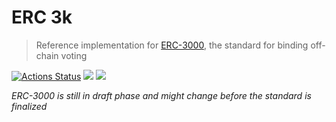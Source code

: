 # ERC 3k

> Reference implementation for [ERC-3000](https://github.com/ethereum/EIPs/pull/3000), the standard for binding off-chain voting

[![Actions Status](https://github.com/aragon/erc3k/workflows/Run%20tests/badge.svg)](https://github.com/aragon/erc3k/actions)
 [![](https://img.shields.io/github/package-json/v/erc3k?label=npm)](https://www.npmjs.com/package/erc3k) [![](https://img.shields.io/bundlephobia/minzip/erc3k)](https://bundlephobia.com/result?p=erc3k)

_ERC-3000 is still in draft phase and might change before the standard is finalized_